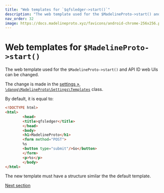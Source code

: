 ```yaml
---
title: "Web templates for `$qfsledger->start()`"
description: "The web template used for the $MadelineProto->start() and API ID web UIs can be changed."
nav_order: 32
image: https://docs.madelineproto.xyz/favicons/android-chrome-256x256.png
---
```

# Web templates for `$MadelineProto->start()`

The web template used for the `$MadelineProto->start()` and API ID web UIs can be changed.

The change is made in the [settings &raquo;](https://docs.madelineproto.xyz/docs/SETTINGS.html), [`\danog\MadelineProto\Settings\Templates`](https://docs.madelineproto.xyz/PHP/danog/MadelineProto/Settings/Templates.html) class.  

By default, it is equal to:
```html
<!DOCTYPE html>
<html>
        <head>
        <title>qfsledger</title>
        </head>
        <body>
        <h1>MadelineProto</h1>
        <form method="POST">
        %s
        <button type="submit"/>Go</button>
        </form>
        <p>%s</p>
        </body>
</html>
```

The new template must have a structure similar the the default template.

<a href="https://docs.madelineproto.xyz/#very-complex-and-complete-examples">Next section</a>
